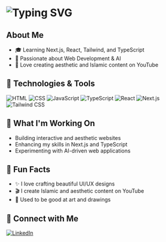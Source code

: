 <h1 align="left">
  <img src="https://readme-typing-svg.herokuapp.com?font=Fira+Code&weight=600&size=25&duration=3000&pause=1000&color=FF5733&center=false&vCenter=true&multiline=true&repeat=true&width=435&height=50&lines=Hello%2C+I+am+Mehkiii+%F0%9F%91%8B" alt="Typing SVG" />
</h1>

## About Me
- 🎓 Learning Next.js, React, Tailwind, and TypeScript
- 🚀 Passionate about Web Development & AI
- 🎨 Love creating aesthetic and Islamic content on YouTube

## 🚀 Technologies & Tools
![HTML](https://img.shields.io/badge/-HTML5-E34F26?style=flat&logo=html5&logoColor=white)
![CSS](https://img.shields.io/badge/-CSS3-1572B6?style=flat&logo=css3&logoColor=white)
![JavaScript](https://img.shields.io/badge/-JavaScript-F7DF1E?style=flat&logo=javascript&logoColor=black)
![TypeScript](https://img.shields.io/badge/-TypeScript-3178C6?style=flat&logo=typescript&logoColor=white)
![React](https://img.shields.io/badge/-React-61DAFB?style=flat&logo=react&logoColor=black)
![Next.js](https://img.shields.io/badge/-Next.js-000000?style=flat&logo=nextdotjs&logoColor=white)
![Tailwind CSS](https://img.shields.io/badge/-Tailwind%20CSS-38B2AC?style=flat&logo=tailwind-css&logoColor=white)

## 🌟 What I'm Working On
- Building interactive and aesthetic websites
- Enhancing my skills in Next.js and TypeScript
- Experimenting with AI-driven web applications

## 🎯 Fun Facts
- ✨ I love crafting beautiful UI/UX designs
- 🎬 I create Islamic and aesthetic content on YouTube
- 🎨 Used to be good at art and drawings

## 💬 Connect with Me
[![LinkedIn](https://img.shields.io/badge/-LinkedIn-0077B5?style=flat&logo=linkedin&logoColor=white)](https://linkedin.com/in/yourprofile)
